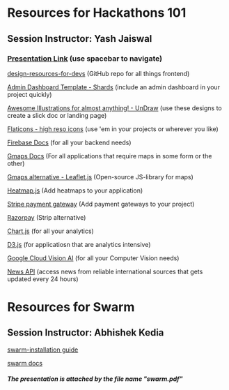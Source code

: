 # **Resources for Hackathons 101**

## **Session Instructor:** Yash Jaiswal

### **[Presentation Link](https://slides.com/yashjaiswal-1/deck/fullscreen)** (use spacebar to navigate)

[design-resources-for-devs](https://github.com/yashjaiswal1/design-resources-for-developers#css-Animations) (GitHub repo for all things frontend)

[Admin Dashboard Template - Shards](https://designrevision.com/downloads/shards-dashboard-lite/) (include an admin dashboard in your project quickly)

[Awesome Illustrations for almost anything! - UnDraw](https://undraw.co/illustrations) (use these designs to create a slick doc or landing page)

[Flaticons - high reso icons](https://www.flaticon.com/) (use 'em in your projects or wherever you like)

[Firebase Docs](https://firebase.google.com/docs) (for all your backend needs)

[Gmaps Docs](https://developers.google.com/maps/gmp-get-started/?_ga=2.95537052.1883078673.1593471261-446111105.1593471261) (For all applications that require maps in some form or the other)

[Gmaps alternative - Leaflet.js](https://leafletjs.com/) (Open-source JS-library for maps)

[Heatmap.js](https://www.patrick-wied.at/static/heatmapjs/) (Add heatmaps to your application)

[Stripe payment gateway](https://stripe.com/docs) (Add payment gateways to your project)

[Razorpay](https://razorpay.com/docs/) (Strip alternative)

[Chart.js](https://www.chartjs.org/) (for all your analytics)

[D3.js](https://d3js.org/) (for applicatiosn that are analytics intensive)

[Google Cloud Vision AI](https://cloud.google.com/vision#tab4) (for all your Computer Vision needs)

[News API](https://newsapi.org/docs/get-started) (access news from reliable international sources that gets updated every 24 hours)


# **Resources for Swarm**

## **Session Instructor:** Abhishek Kedia

[swarm-installation guide](https://swarm-guide.readthedocs.io/en/latest/node_operator.html#installing-swarm-from-source)

[swarm docs](https://swarm-guide.readthedocs.io/en/latest/introduction.html)

##### The presentation is attached by the file name "swarm.pdf"
